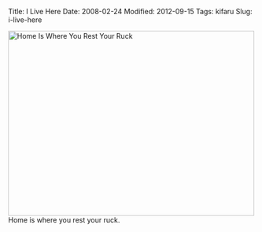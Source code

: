 Title: I Live Here
Date: 2008-02-24
Modified: 2012-09-15
Tags: kifaru
Slug: i-live-here

<a href="http://www.flickr.com/photos/pigmonkey/2289329253/" title="Home Is Where You Rest Your Ruck by Pig Monkey, on Flickr"><img src="http://farm3.static.flickr.com/2377/2289329253_87e4e3da15.jpg" width="500" height="375" alt="Home Is Where You Rest Your Ruck" /></a>
Home is where you rest your ruck.
